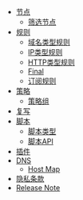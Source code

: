<!-- docs/_sidebar.md -->
<!-- * [快速开始](cn/guide.md) -->
* [节点](cn/node.md)
    * [筛选节点](cn/nodefilter.md)
* [规则](cn/rule.md)
    * [域名类型规则](cn/domain_rule.md)
    * [IP类型规则](cn/ip_rule.md)
    * [HTTP类型规则](cn/http_rule.md)
    * [Final](cn/final_rule.md)
    * [订阅规则](cn/sub_rule.md)
* [策略](cn/policy.md)
    * [策略组](cn/policygroup.md)
* [复写](cn/rewrite.md)
* [脚本](cn/s.md)
    * [脚本类型](cn/script.md)
    * [脚本API](cn/script_api.md)
* [插件](cn/plugin.md)
* [DNS](cn/dns.md)
    * [Host Map](cn/hostmap.md)
* [隐私条款](cn/privacy.md)
* [Release Note](cn/release.md)